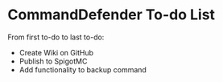 # CommandDefender To-do List
From first to-do to last to-do:
* Create Wiki on GitHub
* Publish to SpigotMC
* Add functionality to backup command